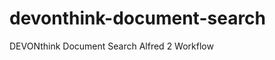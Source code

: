 devonthink-document-search
==========================

DEVONthink Document Search Alfred 2 Workflow

